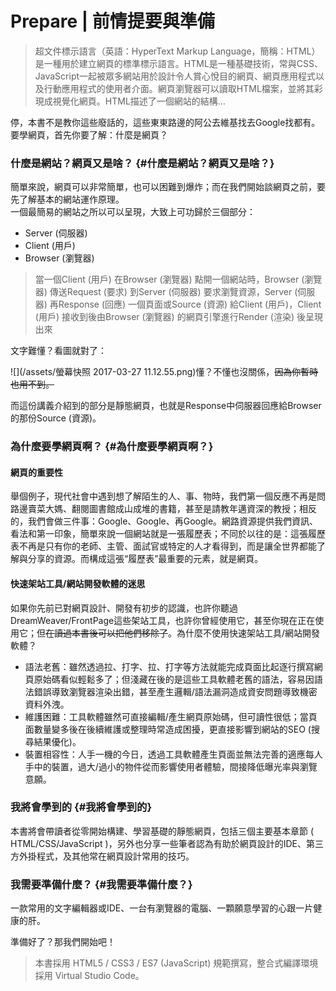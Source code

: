 # Prepare \| 前情提要與準備

> 超文件標示語言（英語：HyperText Markup Language，簡稱：HTML）是一種用於建立網頁的標準標示語言。HTML是一種基礎技術，常與CSS、JavaScript一起被眾多網站用於設計令人賞心悅目的網頁、網頁應用程式以及行動應用程式的使用者介面。網頁瀏覽器可以讀取HTML檔案，並將其彩現成視覺化網頁。HTML描述了一個網站的結構...

停，本書不是教你這些廢話的，這些東東路邊的阿公去維基找去Google找都有。  
要學網頁，首先你要了解：什麼是網頁？

### 什麼是網站？網頁又是啥？ {#什麼是網站？網頁又是啥？}

簡單來說，網頁可以非常簡單，也可以困難到爆炸；而在我們開始談網頁之前，要先了解基本的網站運作原理。  
一個最簡易的網站之所以可以呈現，大致上可功歸於三個部分：

* Server \(伺服器\)
* Client \(用戶\)
* Browser \(瀏覽器\)

> 當一個Client \(用戶\) 在Browser \(瀏覽器\) 點開一個網站時，Browser \(瀏覽器\) 傳送Request \(要求\) 到Server \(伺服器\) 要求瀏覽資源，Server \(伺服器\) 再Response \(回應\) 一個頁面或Source \(資源\) 給Client \(用戶\)，Client \(用戶\) 接收到後由Browser \(瀏覽器\) 的網頁引擎進行Render \(渲染\) 後呈現出來

文字難懂？看圖就對了：

![](/assets/螢幕快照 2017-03-27 11.12.55.png)懂？不懂也沒關係，~~因為你暫時也用不到。~~

而這份講義介紹到的部分是靜態網頁，也就是Response中伺服器回應給Browser的那份Source \(資源\)。

### 為什麼要學網頁啊？ {#為什麼要學網頁啊？}

#### 網頁的重要性

舉個例子，現代社會中遇到想了解陌生的人、事、物時，我們第一個反應不再是問路邊賣菜大媽、翻閱圖書館成山成堆的書籍，甚至是請教年邁資深的教授；相反的，我們會做三件事：Google、Google、再Google。網路資源提供我們資訊、看法和第一印象，簡單來說一個網站就是一張履歷表；不同於以往的是：這張履歷表不再是只有你的老師、主管、面試官或特定的人才看得到，而是讓全世界都能了解與分享的資源。而構成這張“履歷表”最重要的元素，就是網頁。

#### 快速架站工具/網站開發軟體的迷思

如果你先前已對網頁設計、開發有初步的認識，也許你聽過DreamWeaver/FrontPage這些架站工具，也許你曾經使用它，甚至你現在正在使用它；但~~在讀過本書後可以把他們移除了~~。為什麼不使用快速架站工具/網站開發軟體？

* 語法老舊：雖然透過拉、打字、拉、打字等方法就能完成頁面比起逐行撰寫網頁原始碼看似輕鬆多了；但淺藏在後的是這些工具軟體老舊的語法，容易因語法錯誤導致瀏覽器渲染出錯，甚至產生邏輯/語法漏洞造成資安問題導致機密資料外洩。
* 維護困難：工具軟體雖然可直接編輯/產生網頁原始碼，但可讀性很低；當頁面數量變多後在後續維護或整理時常造成困擾，更直接影響到網站的SEO \(搜尋結果優化\)。
* 裝置相容性：人手一機的今日，透過工具軟體產生頁面並無法完善的適應每人手中的裝置，過大/過小的物件從而影響使用者體驗，間接降低曝光率與瀏覽意願。

### 我將會學到的 {#我將會學到的}

本書將會帶讀者從零開始構建、學習基礎的靜態網頁，包括三個主要基本章節 \( HTML/CSS/JavaScript \)，另外也分享一些筆者認為有助於網頁設計的IDE、第三方外掛程式，及其他常在網頁設計常用的技巧。

### 我需要準備什麼？ {#我需要準備什麼？}

一款常用的文字編輯器或IDE、一台有瀏覽器的電腦、一顆願意學習的心跟一片健康的肝。

準備好了？那我們開始吧！

> 本書採用 HTML5 / CSS3 / ES7 \(JavaScript\) 規範撰寫，整合式編譯環境採用 Virtual Studio Code。



